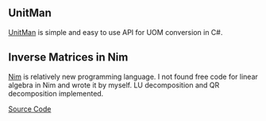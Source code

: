 

## UnitMan

[UnitMan](https://mbeloshapkin.github.io/UnitMan) is simple and easy to use API for UOM conversion in C#. 

## Inverse Matrices in Nim

[Nim](https://nim-lang.org/) is relatively new programming language. I not found free code for linear algebra in Nim and wrote it by myself. LU decomposition and QR decomposition implemented. 

[Source Code](https://github.com/mbeloshapkin/InvMatrix)



